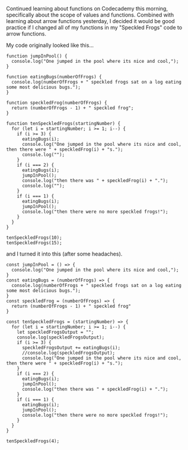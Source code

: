 Continued learning about functions on Codecademy this morning, specifically about the scope of
values and functions. Combined with learning about arrow functions yesterday, I decided it would be
good practice if I changed all of my functions in my "Speckled Frogs" code to arrow functions.

My code
originally looked like this...

```JS
function jumpInPool() {
  console.log("One jumped in the pool where its nice and cool,");
}

function eatingBugs(numberOfFrogs) {
  console.log(numberOfFrogs + " speckled frogs sat on a log eating some most delicious bugs.");
}

function speckledFrog(numberOfFrogs) {
  return (numberOfFrogs - 1) + " speckled frog";
}

function tenSpeckledFrogs(startingNumber) {
  for (let i = startingNumber; i >= 1; i--) {
    if (i >= 3) {
      eatingBugs(i);
      console.log("One jumped in the pool where its nice and cool, then there were " + speckledFrog(i) + "s.");
      console.log("");
    }
    if (i === 2) {
      eatingBugs(i);
      jumpInPool();
      console.log("then there was " + speckledFrog(i) + ".");
      console.log("");
    }
    if (i === 1) {
      eatingBugs(i);
      jumpInPool();
      console.log("then there were no more speckled frogs!");
    }
  }
}

tenSpeckledFrogs(10);
tenSpeckledFrogs(15);
```
and I turned it into this (after some headaches).

```JS
const jumpInPool = () => {
  console.log("One jumped in the pool where its nice and cool,");
}
const eatingBugs = (numberOfFrogs) => {
  console.log(numberOfFrogs + " speckled frogs sat on a log eating some most delicious bugs.");
}
const speckledFrog = (numberOfFrogs) => {
  return (numberOfFrogs - 1) + " speckled frog"
}

const tenSpeckledFrogs = (startingNumber) => {
  for (let i = startingNumber; i >= 1; i--) {
    let speckledFrogsOutput = "";
    console.log(speckledFrogsOutput);
    if (i >= 3) {
      speckledFrogsOutput += eatingBugs(i);
      //console.log(speckledFrogsOutput);
      console.log("One jumped in the pool where its nice and cool, then there were " + speckledFrog(i) + "s.");
    }
    if (i === 2) {
      eatingBugs(i);
      jumpInPool();
      console.log("then there was " + speckledFrog(i) + ".");
    }
    if (i === 1) {
      eatingBugs(i);
      jumpInPool();
      console.log("then there were no more speckled frogs!");
    }
  }
}

tenSpeckledFrogs(4);
```
